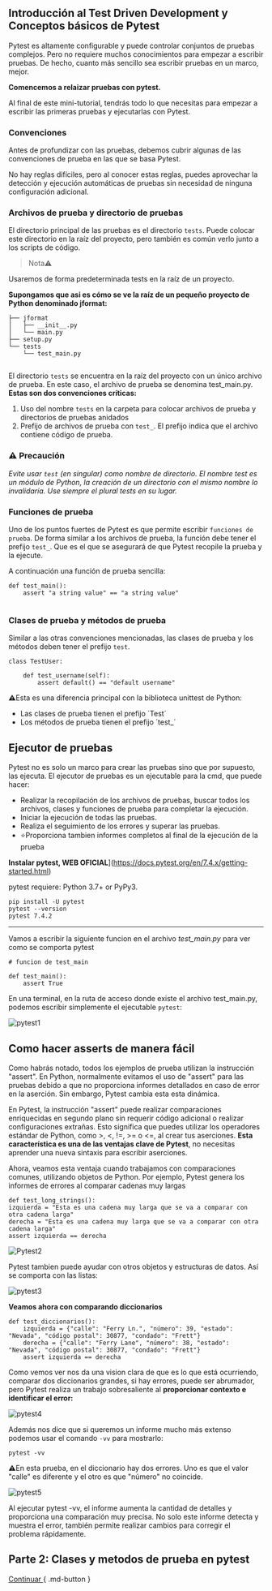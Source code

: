 ## Introducción al Test Driven Development y Conceptos básicos de Pytest

Pytest es altamente configurable y puede controlar conjuntos de pruebas complejos. Pero no requiere muchos conocimientos para empezar a escribir pruebas. De hecho, cuanto más sencillo sea escribir pruebas en un marco, mejor.

**Comencemos a relaizar pruebas con pytest.**

Al final de este mini-tutorial, tendrás todo lo que necesitas para empezar a escribir las primeras pruebas y ejecutarlas con Pytest.

### Convenciones

Antes de profundizar con las pruebas, debemos cubrir algunas de las convenciones de prueba en las que se basa Pytest.

No hay reglas difíciles, pero al conocer estas reglas, puedes aprovechar la detección y ejecución automáticas de pruebas sin necesidad de ninguna configuración adicional.

### Archivos de prueba y directorio de pruebas

El directorio principal de las pruebas es el directorio `tests`. Puede colocar este directorio en la raíz del proyecto, pero también es común verlo junto a los scripts de código.

> Nota⚠️

Usaremos de forma predeterminada tests en la raíz de un proyecto.

**Supongamos que asi es cómo se ve la raíz de un pequeño proyecto de Python denominado jformat:**

```├── README.md
├── jformat
│   ├── __init__.py
│   └── main.py
├── setup.py
└── tests
    └── test_main.py
    
```

El directorio `tests` se encuentra en la raíz del proyecto con un único archivo de prueba. En este caso, el archivo de prueba se denomina test_main.py. **Estas son dos convenciones críticas:**

1. Uso del nombre `tests` en la carpeta para colocar archivos de prueba y directorios de pruebas anidados
2. Prefijo de archivos de prueba con `test_`. El prefijo indica que el archivo contiene código de prueba.

### ⚠️ Precaución

*Evite usar `test` (en singular) como nombre de directorio. El nombre test es un módulo de Python, la creación de un directorio con el mismo nombre lo invalidaría. Use siempre el plural tests en su lugar.*

### Funciones de prueba

Uno de los puntos fuertes de  Pytest es que permite escribir `funciones de prueba`. De forma similar a los archivos de prueba, la función debe tener el prefijo `test_`. Que es el que se asegurará de que Pytest recopile la prueba y la ejecute.

A continuación una función de prueba sencilla:

```
def test_main():
    assert "a string value" == "a string value"
    
```
### Clases de prueba y métodos de prueba

Similar a las otras convenciones mencionadas, las clases de prueba y los métodos deben tener el prefijo `test`.

```
class TestUser:

    def test_username(self):
        assert default() == "default username"
```


⚠️Esta es una diferencia principal con la biblioteca unittest de Python: 

- Las clases de prueba tienen el prefijo ´Test´
- Los métodos de prueba tienen el prefijo ´test_´

## Ejecutor de pruebas

Pytest no es solo un marco para crear las pruebas sino que por supuesto, las ejecuta. El ejecutor de pruebas es un ejecutable para la cmd, que puede hacer:

- Realizar la recopilación de los archivos de pruebas, buscar todos los archivos, clases y funciones de prueba para completar la ejecución.
- Iniciar la ejecución de todas las pruebas.
- Realiza el seguimiento de los errores y superar las pruebas.
- ⭐Proporciona tambien informes completos al final de la ejecución de la prueba

**Instalar pytest, WEB OFICIAL**](https://docs.pytest.org/en/7.4.x/getting-started.html)

pytest requiere: Python 3.7+ or PyPy3.

```
pip install -U pytest
pytest --version
pytest 7.4.2

```
---
Vamos a escribir la siguiente funcion en el archivo *test_main.py* para ver como se comporta pytest

```
# funcion de test_main

def test_main():
    assert True
```

En una terminal, en la ruta de acceso donde existe el archivo test_main.py, podemos escribir simplemente el ejecutable `pytest`:

![pytest1](media/pytest1.png)

## Como hacer asserts de manera fácil

Como habrás notado, todos los ejemplos de prueba utilizan la instrucción "assert". En Python, normalmente evitamos el uso de "assert" para las pruebas debido a que no proporciona informes detallados en caso de error en la aserción. Sin embargo, Pytest cambia esta esta dinámica.

En Pytest, la instrucción "assert" puede realizar comparaciones enriquecidas en segundo plano sin requerir código adicional o realizar configuraciones extrañas. Esto significa que puedes utilizar los operadores estándar de Python, como >, <, !=, >= o <=, al crear tus aserciones. **Esta característica es una de las ventajas clave de Pytest**, no necesitas aprender una nueva sintaxis para escribir aserciones.

Ahora, veamos esta ventaja cuando trabajamos con comparaciones comunes, utilizando objetos de Python. Por ejemplo, Pytest genera los informes de errores al comparar cadenas muy largas

```
def test_long_strings():
izquierda = "Esta es una cadena muy larga que se va a comparar con otra cadena larga"
derecha = "Esta es una cadena muy larga que se va a comparar con otra cadena larga"
assert izquierda == derecha
```

![Pytest2](media/pytest2.png)

Pytest tambien puede ayudar con otros objetos y estructuras de datos. Así se comporta con las listas:

![pytest3](media/pytest3.png)

**Veamos ahora con comparando diccionarios**

```
def test_diccionarios():
    izquierda = {"calle": "Ferry Ln.", "número": 39, "estado": "Nevada", "código postal": 30877, "condado": "Frett"}
    derecha = {"calle": "Ferry Lane", "número": 38, "estado": "Nevada", "código postal": 30877, "condado": "Frett"}
    assert izquierda == derecha
```
Como vemos ver nos da una vision clara de que es lo que está ocurriendo, comparar dos diccionarios grandes, si hay errores, puede ser abrumador, pero Pytest realiza un trabajo sobresaliente al **proporcionar contexto e identificar el error:**

![pytest4](media/pytest4.png)

Además nos dice que si queremos un informe mucho más extenso podemos usar el comando `-vv` para mostrarlo:

```
pytest -vv
```
⚠️En esta prueba, en el diccionario hay dos errores. Uno es que el valor "calle" es diferente y el otro es que "número" no coincide.

![pytest5](media/pytest5.png)

Al ejecutar pytest -vv, el informe aumenta la cantidad de detalles y proporciona una comparación muy precisa. No solo este informe detecta y muestra el error, también permite realizar cambios para corregir el problema rápidamente.


## Parte 2: Clases y metodos de prueba en pytest

[ Continuar ](){ .md-button }

